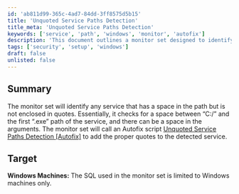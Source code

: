 ```yaml
---
id: 'ab811d99-365c-4ad7-84dd-3ff8575d5b15'
title: 'Unquoted Service Paths Detection'
title_meta: 'Unquoted Service Paths Detection'
keywords: ['service', 'path', 'windows', 'monitor', 'autofix']
description: 'This document outlines a monitor set designed to identify services with unquoted paths on Windows machines. It checks for spaces in the service path and ensures proper quoting to enhance security. An Autofix script is provided to automatically correct these paths.'
tags: ['security', 'setup', 'windows']
draft: false
unlisted: false
---
```


## Summary

The monitor set will identify any service that has a space in the path but is not enclosed in quotes. Essentially, it checks for a space between “C:/” and the first “.exe” path of the service, and there can be a space in the arguments. The monitor set will call an Autofix script [Unquoted Service Paths Detection [Autofix]](https://proval.itglue.com/DOC-5078775-9031676) to add the proper quotes to the detected service.

## Target

**Windows Machines:** The SQL used in the monitor set is limited to Windows machines only.



